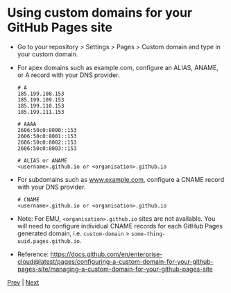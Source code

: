 # Using custom domains for your GitHub Pages site

- Go to your repository > Settings > Pages > Custom domain and type in your custom domain.

- For apex domains such as example.com, configure an ALIAS, ANAME, or A record with your DNS provider.
   ```
   # A
   185.199.108.153
   185.199.109.153
   185.199.110.153
   185.199.111.153

   # AAAA
   2606:50c0:8000::153
   2606:50c0:8001::153
   2606:50c0:8002::153
   2606:50c0:8003::153

   # ALIAS or ANAME
   <username>.github.io or <organisation>.github.io
   ```

- For subdomains such as www.example.com, configure a CNAME record with your DNS provider.
   ```
   # CNAME
   <username>.github.io or <organisation>.github.io
   ```

- Note: For EMU, `<organisation>.github.io` sites are not available. You will need to configure individual CNAME records for each GitHub Pages generated domain, i.e. `custom-domain` > `some-thing-uuid.pages.github.io`.

- Reference: https://docs.github.com/en/enterprise-cloud@latest/pages/configuring-a-custom-domain-for-your-github-pages-site/managing-a-custom-domain-for-your-github-pages-site

[Prev](Page14.md) | [Next](Page16.md)